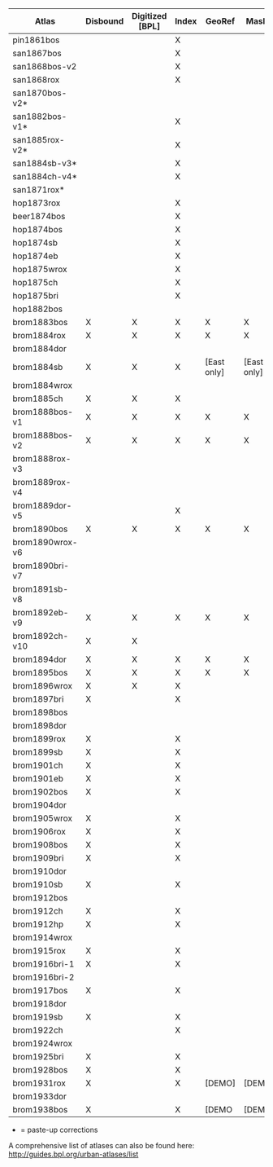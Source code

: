| Atlas           | Disbound | Digitized [BPL] | Index | GeoRef      | Masks       | Mosaic | Tiles  | Online |
|-----------------|----------|-----------------|-------|-------------|-------------|--------|--------|--------|
| pin1861bos      |          |                 | X     |             |             |        |        |        |
| san1867bos      |          |                 | X     |             |             |        |        |        |
| san1868bos-v2   |          |                 | X     |             |             |        |        |        |
| san1868rox      |          |                 | X     |             |             |        |        |        |
| san1870bos-v2*  |          |                 |       |             |             |        |        |        |     
| san1882bos-v1*  |          |                 | X     |             |             |        |        |        |     
| san1885rox-v2*  |          |                 | X     |             |             |        |        |        |     
| san1884sb-v3*   |          |                 | X     |             |             |        |        |        |      
| san1884ch-v4*   |          |                 | X     |             |             |        |        |        |
| san1871rox*     |          |                 |       |             |             |        |        |        |
| hop1873rox      |          |                 | X     |             |             |        |        |        |
| beer1874bos     |          |                 | X     |             |             |        |        |        |
| hop1874bos      |          |                 | X     |             |             |        |        |        |
| hop1874sb       |          |                 | X     |             |             |        |        |        |
| hop1874eb       |          |                 | X     |             |             |        |        |        |
| hop1875wrox     |          |                 | X     |             |             |        |        |        |
| hop1875ch       |          |                 | X     |             |             |        |        |        |
| hop1875bri      |          |                 | X     |             |             |        |        |        |
| hop1882bos      |          |                 |       |             |             |        |        |        |
| brom1883bos     | X        | X               | X     | X           | X           | X      |        |        |
| brom1884rox     | X        | X               | X     | X           | X           | X      |        |        |
| brom1884dor     |          |                 |       |             |             |        |        |        |
| brom1884sb      | X        | X               | X     | [East only] | [East only] |        |        |        |
| brom1884wrox    |          |                 |       |             |             |        |        |        |
| brom1885ch      | X        | X               | X     |             |             |        |        |        |
| brom1888bos-v1  | X        | X               | X     | X           | X           | X      |        |        |
| brom1888bos-v2  | X        | X               | X     | X           | X           | X      |        |        |
| brom1888rox-v3  |          |                 |       |             |             |        |        |        |
| brom1889rox-v4  |          |                 |       |             |             |        |        |        |
| brom1889dor-v5  |          |                 | X     |             |             |        |        |        |
| brom1890bos     | X        | X               | X     | X           | X           | X      |        |        |
| brom1890wrox-v6 |          |                 |       |             |             |        |        |        |
| brom1890bri-v7  |          |                 |       |             |             |        |        |        |
| brom1891sb-v8   |          |                 |       |             |             |        |        |        |
| brom1892eb-v9   | X        | X               | X     | X           | X           | X      |        |        |
| brom1892ch-v10  | X        | X               |       |             |             |        |        |        |
| brom1894dor     | X        | X               | X     | X           | X           |        |        |        |
| brom1895bos     | X        | X               | X     | X           | X           |        |        |        |
| brom1896wrox    | X        | X               | X     |             |             |        |        |        |
| brom1897bri     | X        |                 | X     |             |             |        |        |        |
| brom1898bos     |          |                 |       |             |             |        |        |        |
| brom1898dor     |          |                 |       |             |             |        |        |        |
| brom1899rox     | X        |                 | X     |             |             |        |        |        |
| brom1899sb      | X        |                 | X     |             |             |        |        |        |
| brom1901ch      | X        |                 | X     |             |             |        |        |        |
| brom1901eb      | X        |                 | X     |             |             |        |        |        |
| brom1902bos     | X        |                 | X     |             |             |        |        |        |
| brom1904dor     |          |                 |       |             |             |        |        |        |
| brom1905wrox    | X        |                 | X     |             |             |        |        |        |
| brom1906rox     | X        |                 | X     |             |             |        |        |        |
| brom1908bos     | X        |                 | X     |             |             |        |        |        |
| brom1909bri     | X        |                 | X     |             |             |        |        |        |
| brom1910dor     |          |                 |       |             |             |        |        |        |
| brom1910sb      | X        |                 | X     |             |             |        |        |        |
| brom1912bos     |          |                 |       |             |             |        |        |        |
| brom1912ch      | X        |                 | X     |             |             |        |        |        |
| brom1912hp      | X        |                 | X     |             |             |        |        |        |
| brom1914wrox    |          |                 |       |             |             |        |        |        |
| brom1915rox     | X        |                 | X     |             |             |        |        |        |
| brom1916bri-1   | X        |                 | X     |             |             |        |        |        |
| brom1916bri-2   |          |                 |       |             |             |        |        |        |
| brom1917bos     | X        |                 | X     |             |             |        |        |        |
| brom1918dor     |          |                 |       |             |             |        |        |        |
| brom1919sb      | X        |                 | X     |             |             |        |        |        |
| brom1922ch      |          |                 | X     |             |             |        |        |        |
| brom1924wrox    |          |                 |       |             |             |        |        |        |
| brom1925bri     | X        |                 | X     |             |             |        |        |        |
| brom1928bos     | X        |                 | X     |             |             |        |        |        |
| brom1931rox     | X        |                 | X     | [DEMO]      | [DEMO]      | [DEMO] | [DEMO] | [DEMO] |
| brom1933dor     |          |                 |       |             |             |        |        |        |
| brom1938bos     | X        |                 | X     | [DEMO       | [DEMO]       | [DEMO]  | [DEMO]  | [DEMO] |

* = paste-up corrections     
     
A comprehensive list of atlases can also be found here: http://guides.bpl.org/urban-atlases/list
